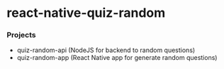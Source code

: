 # react-native-quiz-random

### Projects
  - quiz-random-api (NodeJS for backend to random questions)
  - quiz-random-app (React Native app for generate random questions)
